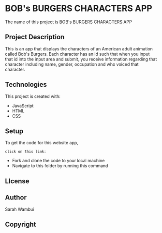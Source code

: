 # BOB's BURGERS CHARACTERS APP
The name of this project is BOB's BURGERS CHARACTERS APP


## Project Description
This is an app that displays the characters of an American adult animation called Bob's Burgers. Each character has an id such that  when you input that id into the input area and submit, you receive information regarding that character including name, gender, occupation and who voiced that character.

## Technologies
This project is created with:
<ul>
<li>JavaScript</li>
<li>HTML</li>
<li>CSS</li>
</ul>
   

## Setup
To get the code for this website app, 

    click on this link:
<ul>
<li>Fork and clone the code to your local machine</li>
<li>Navigate to this folder by running this command</li>
</ul>

## LIcense


## Author
Sarah Wambui

## Copyright


